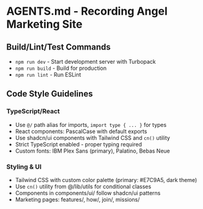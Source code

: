 # AGENTS.md - Recording Angel Marketing Site

## Build/Lint/Test Commands

- `npm run dev` - Start development server with Turbopack
- `npm run build` - Build for production
- `npm run lint` - Run ESLint

## Code Style Guidelines

### TypeScript/React

- Use `@/` path alias for imports, `import type { ... }` for types
- React components: PascalCase with default exports
- Use shadcn/ui components with Tailwind CSS and `cn()` utility
- Strict TypeScript enabled - proper typing required
- Custom fonts: IBM Plex Sans (primary), Palatino, Bebas Neue

### Styling & UI

- Tailwind CSS with custom color palette (primary: #E7C9A5, dark theme)
- Use `cn()` utility from @/lib/utils for conditional classes
- Components in components/ui/ follow shadcn/ui patterns
- Marketing pages: features/, how/, join/, missions/
